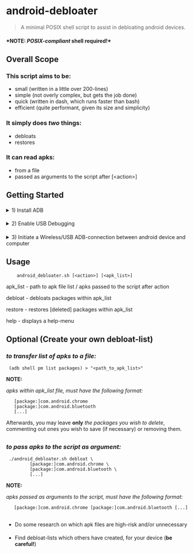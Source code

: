 # android-debloater

>A minimal POSIX shell script to assist in debloating android devices.

#### **\*NOTE:  _POSIX-compliant_ shell required!\*** ####
####


## Overall Scope

### This script aims to be:
   - small (written in a little over 200-lines)
   - simple (not overly complex, but gets the job done)
   - quick (written in dash, which runs faster than bash)
   - efficient (quite performant, given its size and simplicity)
###

### It simply does *_two_* things:
   - debloats
   - restores
###

### It can read apks:
   - from a file
   - passed as arguments to the script after [<action\>]
   
###

## Getting Started

####

<details><summary>1) Install ADB</summary>
   
   #####
   - Download ADB
   ```shell
      curl --remote-name --location "https://dl.google.com/android/repository/platform-tools-latest-linux.zip"
   ```
   
   #####
   - Extract to an *_appropriate_* directory
   ```shell
      export adb_dir="$HOME/.local"
   
      mkdir --parents "$adb_dir"
      
      unzip "platform-tools-latest-linux.zip" -d "$adb_dir"
   ```
   
   #####
   - Adjust PATH variable (if necessary)
```shell
   export PATH="$PATH:$adb_dir:"
```
   
   ##
   
</details>

####
<details><summary>2) Enable USB Debugging</summary>
   
   #####
   - Go into the "Settings" app on your device
   #####
   - Go to "About" / "About-Phone
   #####
   - Go to "Software Information"
   #####
   - Tap "Build Number" 5 times consecutively, until Developer Mode is enabled
   #####
   - Go to "Developer Settings"
   #####
   - Toogle "USB Debugging" On
   #####
   
   ##
   
</details>

####
<details><summary>3) Initiate a Wireless/USB ADB-connection between android device and computer</summary>

   ### **after enabling USB Debugging**

   #####
   - Connect android device to computer via USB cable
   #####
   - Authorize connection to computer from your device
   
   ##
   
</details>

####

## Usage

```
    android_debloater.sh [<action>] [<apk_list>]
```


apk_list - path to apk file list / apks passed to the script after action

debloat - debloats packages within apk_list

restore - restores [deleted] packages within apk_list

help    - displays a help-menu

## Optional (Create your own debloat-list)
   
   ### *to transfer list of apks to a file:*
   
   ```shell
    (adb shell pm list packages) > "<path_to_apk_list>"
   ```
   
   **NOTE:**
   
   *apks within apk_list file, must have the following format:*

   ```shell
      [package:]com.android.chrome
      [package:]com.android.bluetooth
      [...]
   ```
   
   Afterwards, you may leave **only** *_the packages you wish to delete_*,
   commenting out ones you wish to save (if necessary) or removing them.

   ##
   
   ### *to pass apks to the script as argument:*

   ```shell
    ./android_debloater.sh debloat \
            [package:]com.android.chrome \
            [package:]com.android.bluetooth \
            [...]
   ```
   
   **NOTE:**
   
   *apks passed as arguments to the script, must have the following format:*

   ```shell
      [package:]com.android.chrome [package:]com.android.bluetooth [...]
   ```

   ##
   
   ####
   - Do some research on which apk files are high-risk and/or unnecessary

   ####
   - Find debloat-lists which others have created, for your device (**be careful!**)
   
   ####





   

   
   
